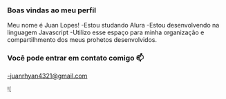 ### Boas vindas ao meu perfil 

Meu nome é Juan Lopes!
-Estou studando Alura
-Estou desenvolvendo na linguagem Javascript
-Utilizo esse espaço para minha organização e compartilhmento dos meus prohetos desenvolvidos.

### Você pode entrar em contato comigo 📫

-juanrhyan4321@gmail.com

![
